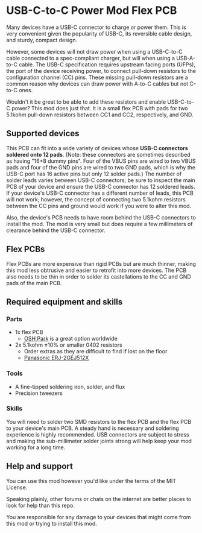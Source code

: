 # USB-C-to-C Power Mod Flex PCB

Many devices have a USB-C connector to charge or power them. This is very convenient given the popularity of USB-C, its reversible cable design, and sturdy, compact design.

However, some devices will not draw power when using a USB-C-to-C cable connected to a spec-compliant charger, but will when using a USB-A-to-C cable. The USB-C specification requires upstream facing ports (UFPs), the port of the device receiving power, to connect pull-down resistors to the configuration channel (CC) pins. These missing pull-down resistors are a common reason why devices can draw power with A-to-C cables but not C-to-C ones.

Wouldn't it be great to be able to add these resistors and enable USB-C-to-C power? This mod does just that. It is a small flex PCB with pads for two 5.1kohm pull-down resistors between CC1 and CC2, respectively, and GND.

## Supported devices

This PCB can fit into a wide variety of devices whose **USB-C connectors soldered onto 12 pads**. (Note: these connectors are sometimes described as having "16+8 dummy pins". Four of the VBUS pins are wired to two VBUS pads and four of the GND pins are wired to two GND pads, which is why the USB-C port has 16 active pins but only 12 solder pads.) The number of solder leads varies between USB-C connectors; be sure to inspect the main PCB of your device and ensure the USB-C connector has 12 soldered leads. If your device's USB-C connector has a different number of leads, this PCB will not work; however, the concept of connecting two 5.1kohm resistors between the CC pins and ground would work if you were to alter this mod.

Also, the device's PCB needs to have room behind the USB-C connectors to install the mod. The mod is very small but does require a few millimeters of clearance behind the USB-C connector.

## Flex PCBs

Flex PCBs are more expensive than rigid PCBs but are much thinner, making this mod less obtrusive and easier to retrofit into more devices. The PCB also needs to be thin in order to solder its castellations to the CC and GND pads of the main PCB.

## Required equipment and skills

### Parts

* 1x flex PCB
  * [OSH Park](https://oshpark.com/) is a great option worldwide
* 2x 5.1kohm ±10% or smaller 0402 resistors
  * Order extras as they are difficult to find if lost on the floor
  * [Panasonic ERJ-2GEJ512X](https://www.digikey.com/en/products/detail/ERJ-2GEJ512X/P5.1KJCT-ND/147043)

### Tools

* A fine-tipped soldering iron, solder, and flux
* Precision tweezers

### Skills

You will need to solder two SMD resistors to the flex PCB and the flex PCB to your device's main PCB. A steady hand is necessary and soldering experience is highly recommended. USB connectors are subject to stress and making the sub-millimeter solder joints strong will help keep your mod working for a long time.

## Help and support

You can use this mod however you'd like under the terms of the MIT License.

Speaking plainly, other forums or chats on the internet are better places to look for help than this repo.

You are responsible for any damage to your devices that might come from this mod or trying to install this mod.
